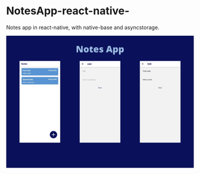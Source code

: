 # NotesApp-react-native-
Notes app in react-native, with native-base and asyncstorage.

![cover image](cover.jpg)
